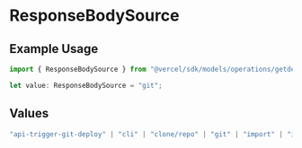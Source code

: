 # ResponseBodySource

## Example Usage

```typescript
import { ResponseBodySource } from "@vercel/sdk/models/operations/getdeployment.js";

let value: ResponseBodySource = "git";
```

## Values

```typescript
"api-trigger-git-deploy" | "cli" | "clone/repo" | "git" | "import" | "import/repo" | "redeploy"
```